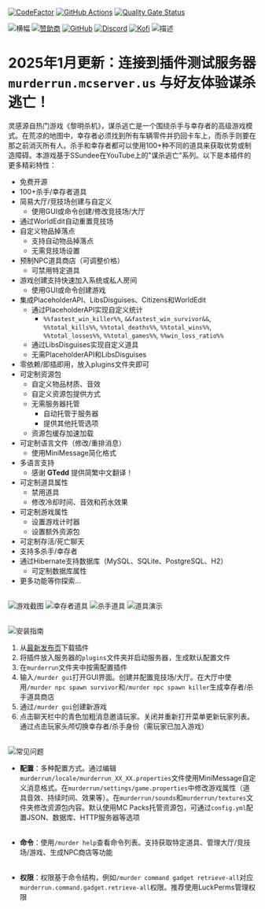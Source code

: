 [![CodeFactor](https://www.codefactor.io/repository/github/pulsebeat02/murderrun/badge)](https://www.codefactor.io/repository/github/pulsebeat02/murderrun)
[![GitHub Actions](https://github.com/PulseBeat02/MurderRun/actions/workflows/tagged-release.yml/badge.svg)](https://github.com/PulseBeat02/MurderRun/actions)
[![Quality Gate Status](https://sonarcloud.io/api/project_badges/measure?project=PulseBeat02_MurderRun&metric=alert_status)](https://sonarcloud.io/summary/new_code?id=PulseBeat02_MurderRun)

![横幅](https://www.bisecthosting.com/images/CF/Murder_Run/BH_Murder_Run_header.webp)
[![赞助商](https://www.bisecthosting.com/images/CF/Murder_Run/BH_Murder_Run_promo2.webp)](https://bisecthosting.com/pulse)
[![GitHub](https://www.bisecthosting.com/images/CF/Murder_Run/BH_Murder_Run_github.webp)](https://github.com/PulseBeat02/MurderRun)
[![Discord](https://www.bisecthosting.com/images/CF/Murder_Run/BH_Murder_Run_discord.webp)](https://discord.gg/cUMB6kCsh6)
[![Kofi](https://www.bisecthosting.com/images/CF/Murder_Run/BH_Murder_Run_kofi.webp)](https://ko-fi.com/pulsebeat_02)
![描述](https://www.bisecthosting.com/images/CF/Murder_Run/BH_Murder_Run_description.webp)

# 2025年1月更新：连接到插件测试服务器 **`murderrun.mcserver.us`** 与好友体验谋杀逃亡！

灵感源自热门游戏《黎明杀机》，谋杀逃亡是一个围绕杀手与幸存者的高级游戏模式。在荒凉的地图中，幸存者必须找到所有车辆零件并扔回卡车上，而杀手则要在那之前消灭所有人。杀手和幸存者都可以使用100+种不同的道具来获取优势或制造障碍。本游戏基于SSundee在YouTube上的"谋杀逃亡"系列。以下是本插件的更多精彩特性：

- 免费开源
- 100+杀手/幸存者道具
- 简易大厅/竞技场创建与自定义
  - 使用GUI或命令创建/修改竞技场/大厅
- 通过WorldEdit自动重置竞技场
- 自定义物品掉落点
  - 支持自动物品掉落点
  - 无需竞技场设置
- 预制NPC道具商店（可调整价格）
  - 可禁用特定道具
- 游戏创建支持快速加入系统或私人房间
  - 使用GUI或命令创建游戏
- 集成PlaceholderAPI、LibsDisguises、Citizens和WorldEdit
  - 通过PlaceholderAPI实现自定义统计
    - `%%fastest_win_killer%%`, `&&fastest_win_survivor&&`, `%%total_kills%%`, `%%total_deaths%%`,
    `%%total_wins%%`, `%%total_losses%%`, `%%total_games%%`, `%%win_loss_ratio%%`
  - 通过LibsDisguises实现自定义道具
  - 无需PlaceholderAPI和LibsDisguises
- 零依赖/即插即用，放入plugins文件夹即可
- 可定制资源包
  - 自定义物品材质、音效
  - 自定义资源包提供方式
  - 无需服务器托管
    - 自动托管于服务器
    - 提供其他托管选项
  - 资源包缓存加速加载
- 可定制语言文件（修改/重排消息）
  - 使用MiniMessage简化格式
- 多语言支持
  - 感谢 **GTedd** 提供简繁中文翻译！
- 可定制道具属性
  - 禁用道具
  - 修改冷却时间、音效和药水效果
- 可定制游戏属性
  - 设置游戏计时器
  - 设置额外资源包
- 可定制存活/死亡聊天
- 支持多杀手/幸存者
- 通过Hibernate支持数据库（MySQL、SQLite、PostgreSQL、H2）
  - 可定制数据库属性
- 更多功能等你探索...
<br></br>

![游戏截图](https://www.bisecthosting.com/images/CF/Murder_Run/BH_Murder_Run_screenshots.webp)
![幸存者道具](https://raw.githubusercontent.com/PulseBeat02/MurderRun/refs/heads/main/survivor.gif)
![杀手道具](https://raw.githubusercontent.com/PulseBeat02/MurderRun/refs/heads/main/killer.gif)
![道具演示](https://raw.githubusercontent.com/PulseBeat02/MurderRun/refs/heads/main/gadget.gif)
<br></br>

![安装指南](https://www.bisecthosting.com/images/CF/Murder_Run/BH_Murder_Run_installation.webp)
1) 从[最新发布页](https://github.com/PulseBeat02/MurderRun/releases/tag/latest)下载插件
2) 将插件放入服务器的`plugins`文件夹并启动服务器，生成默认配置文件
3) 在`murderrun`文件夹中按需配置插件
4) 输入`/murder gui`打开GUI界面。创建并配置竞技场/大厅。在大厅中使用`/murder npc spawn survivor`和`/murder npc spawn killer`生成幸存者/杀手道具商店
5) 通过`/murder gui`创建新游戏
6) 点击聊天栏中的青色加粗消息邀请玩家。关闭并重新打开菜单更新玩家列表。通过点击玩家头颅切换幸存者/杀手身份（需玩家已加入游戏）
<br></br>

![常见问题](https://www.bisecthosting.com/images/CF/Murder_Run/BH_Murder_Run_faq.webp)
- **配置**：多种配置方式。通过编辑`murderrun/locale/murderrun_XX_XX.properties`文件使用MiniMessage自定义消息格式。在`murderrun/settings/game.properties`中修改游戏属性（道具音效、持续时间、效果等）。在`murderrun/sounds`和`murderrun/textures`文件夹修改资源包内容。默认使用MC Packs托管资源包，可通过`config.yml`配置JSON、数据库、HTTP服务器等选项
<br></br>

- **命令**：使用`/murder help`查看命令列表。支持获取特定道具、管理大厅/竞技场/游戏、生成NPC商店等功能
<br></br>

- **权限**：权限基于命令结构，例如`/murder command gadget retrieve-all`对应`murderrun.command.gadget.retrieve-all`权限。推荐使用LuckPerms管理权限